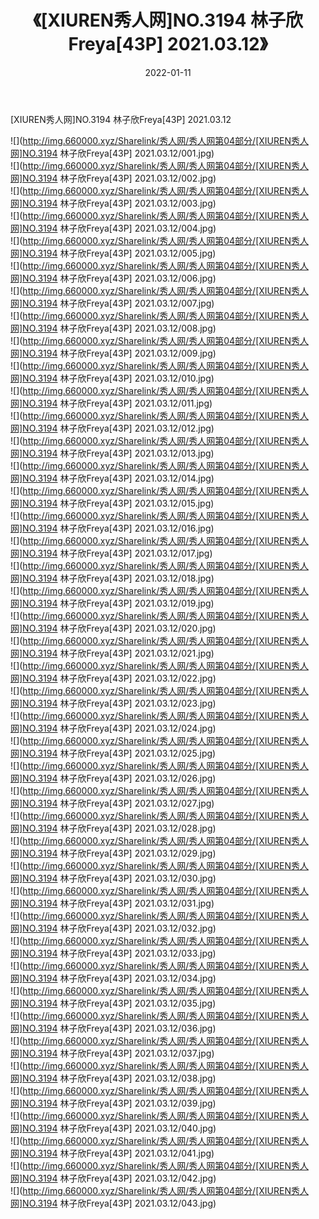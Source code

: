 ﻿---
layout: post
title:  《[XIUREN秀人网]NO.3194 林子欣Freya[43P] 2021.03.12》
date:   2022-01-11
img: http://img.660000.xyz/Sharelink/秀人网/秀人网第04部分/[XIUREN秀人网]NO.3194 林子欣Freya[43P] 2021.03.12/000.jpg
categories: [美女, 清纯, 唯美]
---

[XIUREN秀人网]NO.3194 林子欣Freya[43P] 2021.03.12

 ![](http://img.660000.xyz/Sharelink/秀人网/秀人网第04部分/[XIUREN秀人网]NO.3194 林子欣Freya[43P] 2021.03.12/001.jpg) <br>![](http://img.660000.xyz/Sharelink/秀人网/秀人网第04部分/[XIUREN秀人网]NO.3194 林子欣Freya[43P] 2021.03.12/002.jpg) <br>![](http://img.660000.xyz/Sharelink/秀人网/秀人网第04部分/[XIUREN秀人网]NO.3194 林子欣Freya[43P] 2021.03.12/003.jpg) <br>![](http://img.660000.xyz/Sharelink/秀人网/秀人网第04部分/[XIUREN秀人网]NO.3194 林子欣Freya[43P] 2021.03.12/004.jpg) <br>![](http://img.660000.xyz/Sharelink/秀人网/秀人网第04部分/[XIUREN秀人网]NO.3194 林子欣Freya[43P] 2021.03.12/005.jpg) <br>![](http://img.660000.xyz/Sharelink/秀人网/秀人网第04部分/[XIUREN秀人网]NO.3194 林子欣Freya[43P] 2021.03.12/006.jpg) <br>![](http://img.660000.xyz/Sharelink/秀人网/秀人网第04部分/[XIUREN秀人网]NO.3194 林子欣Freya[43P] 2021.03.12/007.jpg) <br>![](http://img.660000.xyz/Sharelink/秀人网/秀人网第04部分/[XIUREN秀人网]NO.3194 林子欣Freya[43P] 2021.03.12/008.jpg) <br>![](http://img.660000.xyz/Sharelink/秀人网/秀人网第04部分/[XIUREN秀人网]NO.3194 林子欣Freya[43P] 2021.03.12/009.jpg) <br>![](http://img.660000.xyz/Sharelink/秀人网/秀人网第04部分/[XIUREN秀人网]NO.3194 林子欣Freya[43P] 2021.03.12/010.jpg) <br>![](http://img.660000.xyz/Sharelink/秀人网/秀人网第04部分/[XIUREN秀人网]NO.3194 林子欣Freya[43P] 2021.03.12/011.jpg) <br>![](http://img.660000.xyz/Sharelink/秀人网/秀人网第04部分/[XIUREN秀人网]NO.3194 林子欣Freya[43P] 2021.03.12/012.jpg) <br>![](http://img.660000.xyz/Sharelink/秀人网/秀人网第04部分/[XIUREN秀人网]NO.3194 林子欣Freya[43P] 2021.03.12/013.jpg) <br>![](http://img.660000.xyz/Sharelink/秀人网/秀人网第04部分/[XIUREN秀人网]NO.3194 林子欣Freya[43P] 2021.03.12/014.jpg) <br>![](http://img.660000.xyz/Sharelink/秀人网/秀人网第04部分/[XIUREN秀人网]NO.3194 林子欣Freya[43P] 2021.03.12/015.jpg) <br>![](http://img.660000.xyz/Sharelink/秀人网/秀人网第04部分/[XIUREN秀人网]NO.3194 林子欣Freya[43P] 2021.03.12/016.jpg) <br>![](http://img.660000.xyz/Sharelink/秀人网/秀人网第04部分/[XIUREN秀人网]NO.3194 林子欣Freya[43P] 2021.03.12/017.jpg) <br>![](http://img.660000.xyz/Sharelink/秀人网/秀人网第04部分/[XIUREN秀人网]NO.3194 林子欣Freya[43P] 2021.03.12/018.jpg) <br>![](http://img.660000.xyz/Sharelink/秀人网/秀人网第04部分/[XIUREN秀人网]NO.3194 林子欣Freya[43P] 2021.03.12/019.jpg) <br>![](http://img.660000.xyz/Sharelink/秀人网/秀人网第04部分/[XIUREN秀人网]NO.3194 林子欣Freya[43P] 2021.03.12/020.jpg) <br>![](http://img.660000.xyz/Sharelink/秀人网/秀人网第04部分/[XIUREN秀人网]NO.3194 林子欣Freya[43P] 2021.03.12/021.jpg) <br>![](http://img.660000.xyz/Sharelink/秀人网/秀人网第04部分/[XIUREN秀人网]NO.3194 林子欣Freya[43P] 2021.03.12/022.jpg) <br>![](http://img.660000.xyz/Sharelink/秀人网/秀人网第04部分/[XIUREN秀人网]NO.3194 林子欣Freya[43P] 2021.03.12/023.jpg) <br>![](http://img.660000.xyz/Sharelink/秀人网/秀人网第04部分/[XIUREN秀人网]NO.3194 林子欣Freya[43P] 2021.03.12/024.jpg) <br>![](http://img.660000.xyz/Sharelink/秀人网/秀人网第04部分/[XIUREN秀人网]NO.3194 林子欣Freya[43P] 2021.03.12/025.jpg) <br>![](http://img.660000.xyz/Sharelink/秀人网/秀人网第04部分/[XIUREN秀人网]NO.3194 林子欣Freya[43P] 2021.03.12/026.jpg) <br>![](http://img.660000.xyz/Sharelink/秀人网/秀人网第04部分/[XIUREN秀人网]NO.3194 林子欣Freya[43P] 2021.03.12/027.jpg) <br>![](http://img.660000.xyz/Sharelink/秀人网/秀人网第04部分/[XIUREN秀人网]NO.3194 林子欣Freya[43P] 2021.03.12/028.jpg) <br>![](http://img.660000.xyz/Sharelink/秀人网/秀人网第04部分/[XIUREN秀人网]NO.3194 林子欣Freya[43P] 2021.03.12/029.jpg) <br>![](http://img.660000.xyz/Sharelink/秀人网/秀人网第04部分/[XIUREN秀人网]NO.3194 林子欣Freya[43P] 2021.03.12/030.jpg) <br>![](http://img.660000.xyz/Sharelink/秀人网/秀人网第04部分/[XIUREN秀人网]NO.3194 林子欣Freya[43P] 2021.03.12/031.jpg) <br>![](http://img.660000.xyz/Sharelink/秀人网/秀人网第04部分/[XIUREN秀人网]NO.3194 林子欣Freya[43P] 2021.03.12/032.jpg) <br>![](http://img.660000.xyz/Sharelink/秀人网/秀人网第04部分/[XIUREN秀人网]NO.3194 林子欣Freya[43P] 2021.03.12/033.jpg) <br>![](http://img.660000.xyz/Sharelink/秀人网/秀人网第04部分/[XIUREN秀人网]NO.3194 林子欣Freya[43P] 2021.03.12/034.jpg) <br>![](http://img.660000.xyz/Sharelink/秀人网/秀人网第04部分/[XIUREN秀人网]NO.3194 林子欣Freya[43P] 2021.03.12/035.jpg) <br>![](http://img.660000.xyz/Sharelink/秀人网/秀人网第04部分/[XIUREN秀人网]NO.3194 林子欣Freya[43P] 2021.03.12/036.jpg) <br>![](http://img.660000.xyz/Sharelink/秀人网/秀人网第04部分/[XIUREN秀人网]NO.3194 林子欣Freya[43P] 2021.03.12/037.jpg) <br>![](http://img.660000.xyz/Sharelink/秀人网/秀人网第04部分/[XIUREN秀人网]NO.3194 林子欣Freya[43P] 2021.03.12/038.jpg) <br>![](http://img.660000.xyz/Sharelink/秀人网/秀人网第04部分/[XIUREN秀人网]NO.3194 林子欣Freya[43P] 2021.03.12/039.jpg) <br>![](http://img.660000.xyz/Sharelink/秀人网/秀人网第04部分/[XIUREN秀人网]NO.3194 林子欣Freya[43P] 2021.03.12/040.jpg) <br>![](http://img.660000.xyz/Sharelink/秀人网/秀人网第04部分/[XIUREN秀人网]NO.3194 林子欣Freya[43P] 2021.03.12/041.jpg) <br>![](http://img.660000.xyz/Sharelink/秀人网/秀人网第04部分/[XIUREN秀人网]NO.3194 林子欣Freya[43P] 2021.03.12/042.jpg) <br>![](http://img.660000.xyz/Sharelink/秀人网/秀人网第04部分/[XIUREN秀人网]NO.3194 林子欣Freya[43P] 2021.03.12/043.jpg) <br>